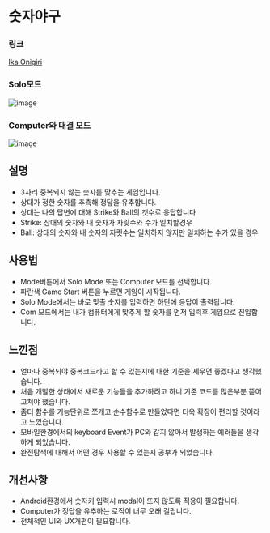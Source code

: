 # 숫자야구

### 링크
[Ika Onigiri](https://ikaonigiri.com/)

### Solo모드
![image](https://user-images.githubusercontent.com/77711238/130556008-ecd0a4be-e362-479f-8f33-3c9f0000193e.png)

### Computer와 대결 모드
![image](https://user-images.githubusercontent.com/77711238/130556034-46e47900-9c4e-44db-a364-232df901c28b.png)

## 설명
- 3자리 중복되지 않는 숫자를 맞추는 게임입니다.
- 상대가 정한 숫자를 추측해 정답을 유추합니다.
- 상대는 나의 답변에 대해 Strike와 Ball의 갯수로 응답합니다
- Strike: 상대의 숫자와 내 숫자가 자릿수와 수가 일치할경우
- Ball: 상대의 숫자와 내 숫자의 자릿수는 일치하지 않지만 일치하는 수가 있을 경우

## 사용법
- Mode버튼에서 Solo Mode 또는 Computer 모드를 선택합니다.
- 파란색 Game Start 버튼을 누르면 게임이 시작됩니다.
- Solo Mode에서는 바로 맞출 숫자를 입력하면 하단에 응답이 출력됩니다.
- Com 모드에서는 내가 컴퓨터에게 맞추게 할 숫자를 먼저 입력후 게임으로 진입합니다.


## 느낀점
- 얼마나 중복되야 중복코드라고 할 수 있는지에 대한 기준을 세우면 좋겠다고 생각했습니다.
- 처음 개발한 상태에서 새로운 기능들을 추가하려고 하니 기존 코드를 많은부분 뜯어고쳐야 했습니다.
- 좀더 함수를 기능단위로 쪼개고 순수함수로 만들었다면 더욱 확장이 편리할 것이라고 느꼈습니다.
- 모바일환경에서의 keyboard Event가 PC와 같지 않아서 발생하는 에러들을 생각하게 되었습니다.
- 완전탐색에 대해서 어떤 경우 사용할 수 있는지 공부가 되었습니다.

## 개선사항
- Android환경에서 숫자키 입력시 modal이 뜨지 않도록 적용이 필요합니다.
- Computer가 정답을 유추하는 로직이 너무 오래 걸립니다.
- 전체적인 UI와 UX개편이 필요합니다.
